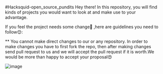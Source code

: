 #Hacksquid-open_source_pundits
Hey there!
In this repository, you will find kinds of projects you would want to look at and make use to your advantage.

If you feel the project needs some change🤔 ,here are guidelines you need to follow😊:

** You cannot make direct changes to our or any repository. In order to make changes you have to first fork the repo, then after making changes send pull request to us and we will accept the pull request if it is worth.We would be more than happy to accept your proposal😍

![image](https://user-images.githubusercontent.com/104100030/196469003-c6614ff7-da33-4f53-97e2-4c678f790885.png)


